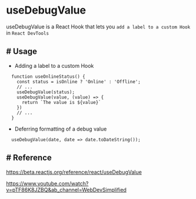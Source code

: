 # useDebugValue

useDebugValue is a React Hook that lets you `add a label to a custom Hook` in `React DevTools`

## # Usage

- Adding a label to a custom Hook

```
  function useOnlineStatus() {
    const status = isOnline ? 'Online' : 'Offline';
    // ...
    useDebugValue(status);
    useDebugValue(value, (value) => {
      return `The value is ${value}`
    })
    // ...
  }
```

- Deferring formatting of a debug value

```
  useDebugValue(date, date => date.toDateString());
```

## # Reference

https://beta.reactjs.org/reference/react/useDebugValue

https://www.youtube.com/watch?v=pTF86K8JZBQ&ab_channel=WebDevSimplified
